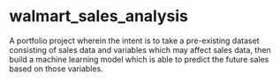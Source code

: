 # walmart_sales_analysis
A portfolio project wherein the intent is to take a pre-existing dataset consisting of sales data and variables which may affect sales data, then build a machine learning model which is able to predict the future sales based on those variables.
